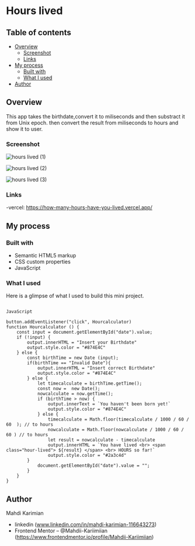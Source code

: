 # Hours lived

## Table of contents

- [Overview](#overview)
  - [Screenshot](#screenshot)
  - [Links](#links)
- [My process](#my-process)
  - [Built with](#built-with)
  - [What I used](#what-i-learned)
- [Author](#author)

## Overview
This app takes the birthdate,convert it to miliseconds and then substract it from Unix epoch. then convert the result from miliseconds to hours and show it to user.


### Screenshot
![hours lived  (1)](https://github.com/Mahdii-Kariimiian/How-many-hours-have-you-lived/assets/134393975/76f477cb-2946-4044-81de-4bea17a9dac3)

![hours lived  (2)](https://github.com/Mahdii-Kariimiian/How-many-hours-have-you-lived/assets/134393975/3dece01b-3467-40ff-b990-9fccb369f5af)

![hours lived  (3)](https://github.com/Mahdii-Kariimiian/How-many-hours-have-you-lived/assets/134393975/5e1c0758-e901-4469-b45d-db773da1b199)

### Links
-vercel: https://how-many-hours-have-you-lived.vercel.app/

## My process
### Built with

- Semantic HTML5 markup
- CSS custom properties
- JavaScript

### What I used

Here is a glimpse of what I used to build this mini project.
````

JavaScript

button.addEventListener("click", Hourcalculator)
function Hourcalculator () {
    const input = document.getElementById("date").value;
    if (!input) {
        output.innerHTML = "Insert your Birthdate"
        output.style.color = "#874E4C"
    } else {
        const birthTime = new Date (input);
        if(birthTime == "Invalid Date"){
            output.innerHTML = "Insert correct Birthdate"
            output.style.color = "#874E4C"
        } else {
            let timecalculate = birthTime.getTime();
            const now =  new Date();
            nowcalculate = now.getTime();
            if (birthTime > now) {
                output.innerText = `You haven't been born yet!`
                output.style.color = "#874E4C"
            } else {
                timecalculate = Math.floor(timecalculate / 1000 / 60 / 60  ); // to hours
                nowcalculate = Math.floor(nowcalculate / 1000 / 60 / 60 ) // to hours
                let result = nowcalculate - timecalculate
                output.innerHTML = `You have lived <br> <span class="hour-lived"> ${result} </span> <br> HOURS so far!`
                output.style.color = "#2a3c4d"
        }
            document.getElementById("date").value = "";
        }
    }
}

````
## Author
Mahdi Karimian
- linkedin (www.linkedin.com/in/mahdi-karimian-116643273)
- Frontend Mentor – @Mahdii-Kariimiian (https://www.frontendmentor.io/profile/Mahdii-Kariimiian)


